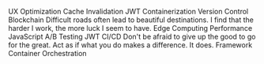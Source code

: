 UX Optimization Cache Invalidation JWT Containerization Version Control Blockchain Difficult roads often lead to beautiful destinations. I find that the harder I work, the more luck I seem to have. Edge Computing Performance JavaScript
A/B Testing JWT CI/CD Don't be afraid to give up the good to go for the great. Act as if what you do makes a difference. It does. Framework Container Orchestration
